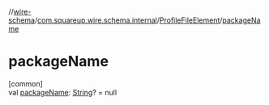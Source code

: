 //[wire-schema](../../../index.md)/[com.squareup.wire.schema.internal](../index.md)/[ProfileFileElement](index.md)/[packageName](package-name.md)

# packageName

[common]\
val [packageName](package-name.md): [String](https://kotlinlang.org/api/latest/jvm/stdlib/kotlin/-string/index.html)? = null
